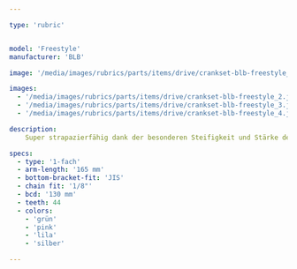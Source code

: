 ```yaml
---

type: 'rubric'


model: 'Freestyle'
manufacturer: 'BLB'

image: '/media/images/rubrics/parts/items/drive/crankset-blb-freestyle_1.jpeg'

images:
  - '/media/images/rubrics/parts/items/drive/crankset-blb-freestyle_2.jpeg'
  - '/media/images/rubrics/parts/items/drive/crankset-blb-freestyle_3.jpeg'
  - '/media/images/rubrics/parts/items/drive/crankset-blb-freestyle_4.jpeg'

description:
    Super strapazierfähig dank der besonderen Steifigkeit und Stärke des verwendeten Materials.

specs:
  - type: '1-fach'
  - arm-length: '165 mm'
  - bottom-bracket-fit: 'JIS'
  - chain fit: '1/8"'
  - bcd: '130 mm'
  - teeth: 44
  - colors: 
    - 'grün'
    - 'pink'
    - 'lila'
    - 'silber'

---
```

